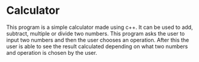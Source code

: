 # Calculator
This program is a simple calculator made using c++. It can be used to add, subtract, multiple or divide two numbers. This program asks the user to input
two numbers and then the user chooses an operation. After this the user is able to see the result calculated depending on what two numbers and operation is chosen
by the user. 
